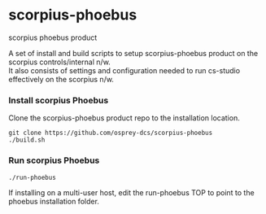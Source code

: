 # scorpius-phoebus
scorpius phoebus product

A set of install and build scripts to setup scorpius-phoebus product on the scorpius controls/internal n/w.  
It also consists of settings and configuration needed to run cs-studio effectively on the scorpius n/w.  


### Install scorpius Phoebus

Clone the scorpius-phoebus product repo to the installation location.

```
git clone https://github.com/osprey-dcs/scorpius-phoebus
./build.sh
```


### Run scorpius Phoebus

```
./run-phoebus
```

If installing on a multi-user host, edit the run-phoebus TOP to point to the phoebus installation folder.  
